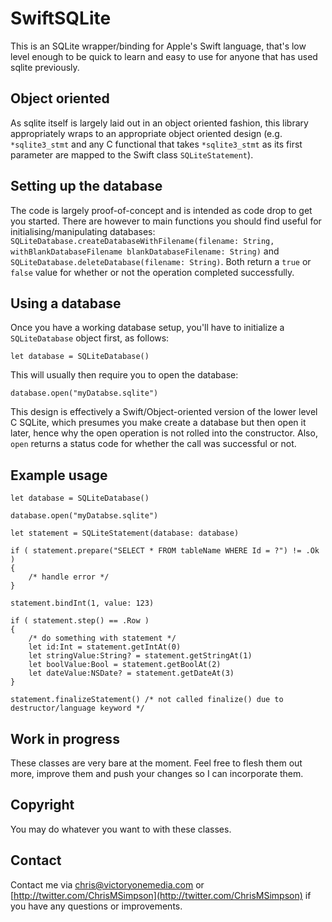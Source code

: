 SwiftSQLite
===========

This is an SQLite wrapper/binding for Apple's Swift language, that's low level enough to be quick to learn and easy to use for anyone that has used sqlite previously.

Object oriented
---
As sqlite itself is largely laid out in an object oriented fashion, this library appropriately wraps to an appropriate object oriented design (e.g. ```*sqlite3_stmt``` and any C functional that takes ```*sqlite3_stmt``` as its first parameter are mapped to the Swift class ```SQLiteStatement```).

Setting up the database
---
The code is largely proof-of-concept and is intended as code drop to get you started. There are however to main functions you should find useful for initialising/manipulating databases: ```SQLiteDatabase.createDatabaseWithFilename(filename: String, withBlankDatabaseFilename blankDatabaseFilename: String)``` and ```SQLiteDatabase.deleteDatabase(filename: String)```. Both return a ```true``` or ```false``` value for whether or not the operation completed successfully.

Using a database
---
Once you have a working database setup, you'll have to initialize a ```SQLiteDatabase``` object first, as follows:

    let database = SQLiteDatabase()

This will usually then require you to open the database:

    database.open("myDatabse.sqlite")

This design is effectively a Swift/Object-oriented version of the lower level C SQLite, which presumes you make create a database but then open it later, hence why the open operation is not rolled into the constructor. Also, ```open``` returns a status code for whether the call was successful or not.

Example usage
---

    let database = SQLiteDatabase()
    
    database.open("myDatabse.sqlite")
    
    let statement = SQLiteStatement(database: database)
    
    if ( statement.prepare("SELECT * FROM tableName WHERE Id = ?") != .Ok )
    {
        /* handle error */
    }
    
    statement.bindInt(1, value: 123)
    
    if ( statement.step() == .Row )
    {
        /* do something with statement */
        let id:Int = statement.getIntAt(0)
        let stringValue:String? = statement.getStringAt(1)
        let boolValue:Bool = statement.getBoolAt(2)
        let dateValue:NSDate? = statement.getDateAt(3)
    }
    
    statement.finalizeStatement() /* not called finalize() due to destructor/language keyword */

Work in progress
---
These classes are very bare at the moment. Feel free to flesh them out more, improve them and push your changes so I can incorporate them.

Copyright
---
You may do whatever you want to with these classes.

Contact
---
Contact me via [chris@victoryonemedia.com](mailto:chris@victoryonemedia.com) or [http://twitter.com/ChrisMSimpson](http://twitter.com/ChrisMSimpson) if you have any questions or improvements.
